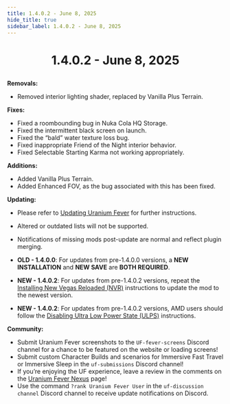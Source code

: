 ```yaml
---
title: 1.4.0.2 - June 8, 2025
hide_title: true
sidebar_label: 1.4.0.2 - June 8, 2025
---
```


# <p align="center"> 1.4.0.2 - June 8, 2025 </p>

**Removals:**
- Removed interior lighting shader, replaced by Vanilla Plus Terrain.

**Fixes:**
- Fixed a roombounding bug in Nuka Cola HQ Storage.
- Fixed the intermittent black screen on launch.
- Fixed the “bald” water texture loss bug.
- Fixed inappropriate Friend of the Night interior behavior.
- Fixed Selectable Starting Karma not working appropriately.

**Additions:**
- Added Vanilla Plus Terrain.
- Added Enhanced FOV, as the bug associated with this has been fixed.

**Updating:**
- Please refer to [Updating Uranium Fever](https://uraniumfever.net/docs/main/updating/) for further instructions.
- Altered or outdated lists will not be supported.
- Notifications of missing mods post-update are normal and reflect plugin merging.

- **OLD - 1.4.0.0**: For updates from pre-1.4.0.0 versions, a **NEW INSTALLATION** and **NEW SAVE** are **BOTH REQUIRED**.
- **NEW - 1.4.0.2**: For updates from pre-1.4.0.2 versions, repeat the [Installing New Vegas Reloaded (NVR)](https://uraniumfever.net/docs/main/setup#-installing-new-vegas-reloaded-nvr-) instructions to update the mod to the newest version. 
- **NEW - 1.4.0.2**: For updates from pre-1.4.0.2 versions, AMD users should follow the [Disabling Ultra Low Power State (ULPS)](https://uraniumfever.net/docs/main/setup#-nvidia-users---applying-nvidia-profile-) instructions.

 **Community:**
- Submit Uranium Fever screenshots to the `UF-fever-screens` Discord channel for a chance to be featured on the website or loading screens!
- Submit custom Character Builds and scenarios for Immersive Fast Travel or Immersive Sleep in the `uf-submissions` Discord channel!
- If you’re enjoying the UF experience, leave a review in the comments on the [Uranium Fever Nexus](https://www.nexusmods.com/newvegas/mods/89815?tab=posts&BH=3) page!
- Use the command `?rank Uranium Fever User` in the `uf-discussion channel` Discord channel to receive update notifications on Discord.
